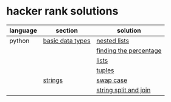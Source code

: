 # hacker rank solutions

| language         | section          | solution               |
| ---------------- | ---------------- | ---------------------- |
| python           | [basic data types](https://www.hackerrank.com/domains/python?filters%5Bsubdomains%5D%5B%5D=py-basic-data-types) | [nested lists](https://github.com/ruthrootz/hacker-rank-solutions/blob/main/python/basic-data-types/nested-lists.py) |
|                  |                  | [finding the percentage](https://github.com/ruthrootz/hacker-rank-solutions/blob/main/python/basic-data-types/finding-the-percentage.py) |
|                  |                  | [lists](https://github.com/ruthrootz/hacker-rank-solutions/blob/main/python/basic-data-types/lists.py) |
|                  |                  | [tuples](https://github.com/ruthrootz/hacker-rank-solutions/blob/main/python/basic-data-types/tuples.py) |
|                  | [strings](https://www.hackerrank.com/domains/python?filters%5Bsubdomains%5D%5B%5D=py-strings) | [swap case](https://github.com/ruthrootz/hacker-rank-solutions/blob/main/python/strings/swap-case.py) |
|                  |                  | [string split and join](https://github.com/ruthrootz/hacker-rank-solutions/blob/main/python/strings/string-split-and-join.py) |
